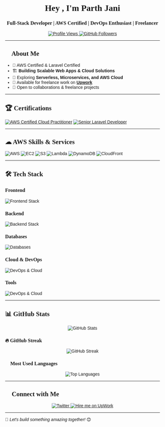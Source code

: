 <style>
@import url('https://fonts.googleapis.com/css2?family=Ubuntu:wght@300&family=Comfortaa:wght@300;400;600&display=swap');

h1, h2, h3 {
    font-family: 'Ubuntu', cursive;
}

body, p, a {
    font-family: 'Comfortaa', sans-serif;
}
</style>

<h1 align="center">🚀 Hey , I'm Parth Jani 👋</h1>
<h3 align="center">Full-Stack Developer | AWS Certified | DevOps Enthusiast | Freelancer</h3>

<p align="center">
  <a href="https://github.com/parthjani7">
    <img src="https://komarev.com/ghpvc/?username=parthjani7&label=Profile%20Views&color=0e75b6&style=flat" alt="Profile Views" />
  </a>
  <a href="https://github.com/parthjani7?tab=followers">
    <img src="https://img.shields.io/github/followers/parthjani7?label=Followers&style=social" alt="GitHub Followers" />
  </a>
</p>

---

## 🌟 About Me
- 🚀 AWS Certified & Laravel Certified  
- 🏗️ **Building Scalable Web Apps & Cloud Solutions**  
- 🌱 Exploring **Serverless, Microservices, and AWS Cloud**  
- 🤝 Available for freelance work on **[Upwork](https://www.upwork.com/fl/parthjani)**  
- 👯 Open to collaborations & freelance projects

---

## 🏆 Certifications
[![AWS Certified Cloud Practitioner](https://images.credly.com/size/200x200/images/00634f82-b07f-4bbd-a6bb-53de397fc3a6/image.png)](https://www.credly.com/badges/d088f9f3-ee80-4e9c-8e5e-167816f50723)
[![Senior Laravel Developer](https://fractal.everycred.com/media/badge/53b5bea7-584b-4187-bcc4-2581f48f2f45.png)](https://verifier.certificationforlaravel.org/d05ab6e0-706d-4c62-aa9e-ff6c2809dc20)



---

## ☁ AWS Skills & Services
![AWS](https://img.shields.io/badge/AWS-%23FF9900.svg?style=for-the-badge&logo=amazon-aws&logoColor=white)
![EC2](https://img.shields.io/badge/EC2-%23232F3E.svg?style=for-the-badge&logo=amazon-aws&logoColor=white)
![S3](https://img.shields.io/badge/S3-%23FF9900.svg?style=for-the-badge&logo=amazon-s3&logoColor=white)
![Lambda](https://img.shields.io/badge/Lambda-%23FF9900.svg?style=for-the-badge&logo=awslambda&logoColor=white)
![DynamoDB](https://img.shields.io/badge/DynamoDB-%23013243.svg?style=for-the-badge&logo=amazondynamodb&logoColor=white)
![CloudFront](https://img.shields.io/badge/CloudFront-%23EC7211.svg?style=for-the-badge&logo=amazonaws&logoColor=white)

---
## 🛠️ Tech Stack  
### **Frontend**
<img src="https://skillicons.dev/icons?i=vue,react,nextjs,tailwind,html,css,js,ts" alt="Frontend Stack" />

### **Backend**
<img src="https://skillicons.dev/icons?i=nodejs,express,laravel,php,python" alt="Backend Stack" />

### **Databases**
<img src="https://skillicons.dev/icons?i=mysql,mongodb,postgresql,redis" alt="Databases" />

### **Cloud & DevOps**
<img src="https://skillicons.dev/icons?i=aws,docker,kubernetes,terraform,githubactions,nginx" alt="DevOps & Cloud" />

### **Tools**
<img src="https://skillicons.dev/icons?i=github,bash,linux,vscode,apple" alt="DevOps & Cloud" />

---

## 📊 GitHub Stats  
<p align="center">
  <img src="https://github-readme-stats.vercel.app/api?username=parthjani7&show_icons=true&theme=radical" alt="GitHub Stats" />
</p>

### 🔥 **GitHub Streak**
<p align="center">
  <img src="https://github-readme-streak-stats.herokuapp.com/?user=parthjani7&theme=radical" alt="GitHub Streak" />
</p>

### 🚀 **Most Used Languages**
<p align="center">
  <img src="https://github-readme-stats.vercel.app/api/top-langs/?username=parthjani7&layout=compact&theme=radical" alt="Top Languages" />
</p>

---

## 🤝 Connect with Me  
<p align="center">
  <a href="https://twitter.com/parthjani7" target="_blank">
    <img src="https://img.shields.io/badge/Twitter-%231DA1F2.svg?style=for-the-badge&logo=twitter&logoColor=white" alt="Twitter" />
  </a>
  <a href="https://www.upwork.com/fl/parthjani" target="_blank">
    <img title="Hire me on UpWork"  src="https://img.shields.io/badge/Upwork-API?style=for-the-badge&logo=upwork&colorB=1d4354" />
  </a>
</p>

---

🚀 _Let's build something amazing together!_ 😊
